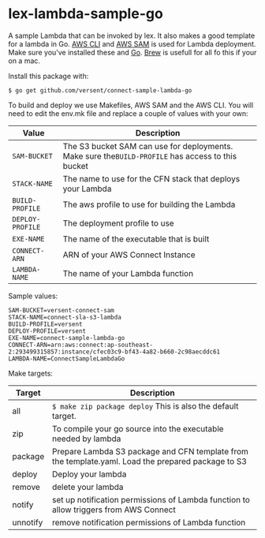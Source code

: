 # lex-lambda-sample-go
A sample Lambda that can be invoked by lex.  It also makes a good template for a lambda in Go.  [AWS CLI](https://aws.amazon.com/cli/) and [AWS SAM](https://docs.aws.amazon.com/serverless-application-model/latest/developerguide/what-is-sam.html) is used for Lambda deployment.  Make sure you've installed these and [Go](https://golang.org/).  [Brew](https://brew.sh/) is usefull for all fo this if your on a mac.

Install this package with:

```
$ go get github.com/versent/connect-sample-lambda-go

```
To build and deploy we use Makefiles, AWS SAM and the AWS CLI.
You will need to edit the env.mk file and replace a couple of values with your own:

Value               | Description
------------------- | ----------------
`SAM-BUCKET`        | The S3 bucket SAM can use for deployments.  Make sure the`BUILD-PROFILE` has access to this bucket
`STACK-NAME`        | The name to use for the CFN stack that deploys your Lambda
`BUILD-PROFILE`     | The aws profile to use for building the Lambda
`DEPLOY-PROFILE` | The deployment profile to use
`EXE-NAME`         | The name of the executable that is built
`CONNECT-ARN`       | ARN of your AWS Connect Instance
`LAMBDA-NAME`       | The name of your Lambda function 


Sample values:

```
SAM-BUCKET=versent-connect-sam
STACK-NAME=connect-sla-s3-lambda
BUILD-PROFILE=versent
DEPLOY-PROFILE=versent
EXE-NAME=connect-sample-lambda-go
CONNECT-ARN=arn:aws:connect:ap-southeast-2:293499315857:instance/cfec03c9-bf43-4a82-b660-2c98aecddc61
LAMBDA-NAME=ConnectSampleLambdaGo
```
Make targets:

Target   | Description
---------|-------------
all | `$ make zip package deploy` This is also the default target.
zip | To compile your go source into the executable needed by lambda
package | Prepare Lambda S3 package and CFN template from the template.yaml.  Load the prepared package to S3
deploy | Deploy your lambda
remove | delete your lambda
notify | set up notification permissions of Lambda function to allow triggers from AWS Connect
unnotify | remove notification permissions of Lambda function





